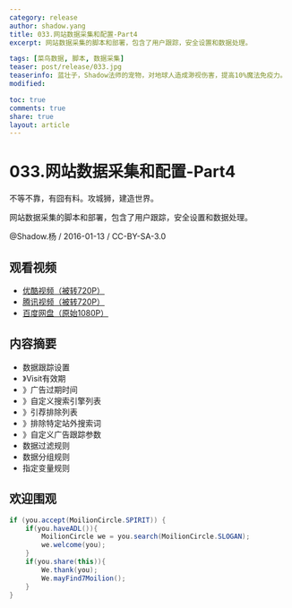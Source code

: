 ```yaml
---
category: release
author: shadow.yang
title: 033.网站数据采集和配置-Part4
excerpt: 网站数据采集的脚本和部署，包含了用户跟踪，安全设置和数据处理。

tags: [菜鸟数据, 脚本, 数据采集]
teaser: post/release/033.jpg
teaserinfo: 蓝壮子，Shadow法师的宠物，对地球人造成渺视伤害，提高10%魔法免疫力。
modified: 

toc: true
comments: true
share: true
layout: article
---
```


# 033.网站数据采集和配置-Part4

不等不靠，有囧有料。攻城狮，建造世界。  

网站数据采集的脚本和部署，包含了用户跟踪，安全设置和数据处理。

@Shadow.杨 / 2016-01-13 / CC-BY-SA-3.0  

## 观看视频

  * [优酷视频（被转720P）](http://v.youku.com/v_show/id_XMTQ0OTk2NjAyNA==.html)
  * [腾讯视频（被转720P）](http://v.qq.com/x/page/c0181vji470.html)
  * [百度网盘（原始1080P）](http://pan.baidu.com/s/1c1DRaKw)

## 内容摘要

* 数据跟踪设置
* 》Visit有效期
* 》广告过期时间
* 》自定义搜索引擎列表
* 》引荐排除列表
* 》排除特定站外搜索词
* 》自定义广告跟踪参数
* 数据过滤规则
* 数据分组规则
* 指定变量规则

## 欢迎围观

``` java
if (you.accept(MoilionCircle.SPIRIT)) {
    if(you.haveADL()){
        MoilionCircle we = you.search(MoilionCircle.SLOGAN);
        we.welcome(you);
    }
    if(you.share(this)){
        We.thank(you);
        We.mayFind7Moilion();
    }
}
```
